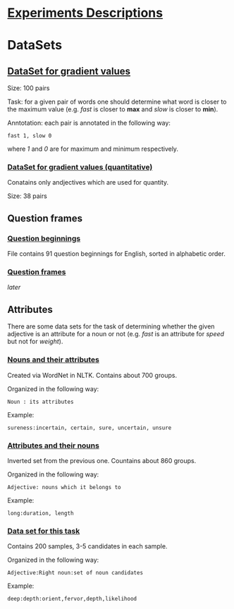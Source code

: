 # [Experiments Descriptions](https://github.com/BruchesLena/DataSets/wiki/)

# DataSets

## [DataSet for gradient values](https://raw.githubusercontent.com/BruchesLena/DataSets/master/gradientValues.txt)
Size: 100 pairs

Task: for a given pair of words one should determine what word is closer to the maximum value (e.g. *fast* is closer to **max** and *slow* is closer to **min**).

Anntotation: each pair is annotated in the following way:

  `fast 1, slow 0`
  
 where *1* and *0* are for maximum and minimum respectively.
 
 ### [DataSet for gradient values (quantitative)](https://raw.githubusercontent.com/BruchesLena/DataSets/master/gradientValuesQuantity.txt)
 Conatains only andjectives which are used for quantity.
 
 Size: 38 pairs
 
 
 ## Question frames
 ### [Question beginnings](https://raw.githubusercontent.com/BruchesLena/DataSets/master/questBeginnings.txt)
 File contains 91 question beginnings for English, sorted in alphabetic order.
 ### [Question frames]()
 *later*
 
 ## Attributes
 There are some data sets for the task of determining whether the given adjective is an attribute for a noun or not (e.g. *fast* is an attribute for *speed* but not for *weight*).
 ### [Nouns and their attributes](https://raw.githubusercontent.com/BruchesLena/DataSets/master/nounToAdjAntonyms.txt)
Created via WordNet in NLTK. Contains about 700 groups.

Organized in the following way:

`Noun : its attributes`

Example:

`sureness:incertain, certain, sure, uncertain, unsure`

### [Attributes and their nouns](https://raw.githubusercontent.com/BruchesLena/DataSets/master/AdjToNouns.txt)
Inverted set from the previous one. Countains about 860 groups.

Organized in the following way:

`Adjective: nouns which it belongs to`

Example:

`long:duration, length`

### [Data set for this task](https://raw.githubusercontent.com/BruchesLena/DataSets/master/testSet.txt)

Contains 200 samples, 3-5 candidates in each sample.

Organized in the following way:

`Adjective:Right noun:set of noun candidates`

Example:

`deep:depth:orient,fervor,depth,likelihood`
